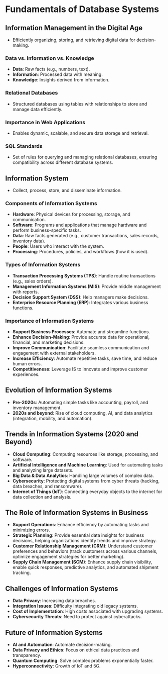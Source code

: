 # Fundamentals of Database Systems

## Information Management in the Digital Age  
- Efficiently organizing, storing, and retrieving digital data for decision-making.  

### Data vs. Information vs. Knowledge  
- **Data**: Raw facts (e.g., numbers, text).  
- **Information**: Processed data with meaning.  
- **Knowledge**: Insights derived from information.  

### Relational Databases  
- Structured databases using tables with relationships to store and manage data efficiently.  

### Importance in Web Applications  
- Enables dynamic, scalable, and secure data storage and retrieval.  

### SQL Standards  
- Set of rules for querying and managing relational databases, ensuring compatibility across different database systems.  

## Information System  
- Collect, process, store, and disseminate information.  

### Components of Information Systems  
- **Hardware**: Physical devices for processing, storage, and communication.  
- **Software**: Programs and applications that manage hardware and perform business-specific tasks.  
- **Data**: Raw facts generated (e.g., customer transactions, sales records, inventory data).  
- **People**: Users who interact with the system.  
- **Processing**: Procedures, policies, and workflows (how it is used).  

### Types of Information Systems  
- **Transaction Processing Systems (TPS)**: Handle routine transactions (e.g., sales orders).  
- **Management Information Systems (MIS)**: Provide middle management with reports.  
- **Decision Support System (DSS)**: Help managers make decisions.  
- **Enterprise Resource Planning (ERP)**: Integrates various business functions.  

### Importance of Information Systems  
- **Support Business Processes**: Automate and streamline functions.  
- **Enhance Decision-Making**: Provide accurate data for operational, financial, and marketing decisions.  
- **Improve Communication**: Facilitate seamless communication and engagement with external stakeholders.  
- **Increase Efficiency**: Automate repetitive tasks, save time, and reduce human errors.  
- **Competitiveness**: Leverage IS to innovate and improve customer experiences.  

## Evolution of Information Systems  
- **Pre-2020s**: Automating simple tasks like accounting, payroll, and inventory management.  
- **2020s and beyond**: Rise of cloud computing, AI, and data analytics (integration, mobility, and automation).  

## Trends in Information Systems (2020 and Beyond)  
- **Cloud Computing**: Computing resources like storage, processing, and software.  
- **Artificial Intelligence and Machine Learning**: Used for automating tasks and analyzing large datasets.  
- **Big Data & Data Analytics**: Handling large volumes of complex data.  
- **Cybersecurity**: Protecting digital systems from cyber threats (hacking, data breaches, and ransomware).  
- **Internet of Things (IoT)**: Connecting everyday objects to the internet for data collection and analysis.  

## The Role of Information Systems in Business  
- **Support Operations**: Enhance efficiency by automating tasks and minimizing errors.  
- **Strategic Planning**: Provide essential data insights for business decisions, helping organizations identify trends and improve strategy.  
- **Customer Relationship Management (CRM)**: Understand customer preferences and behaviors (track customers across various channels, optimize engagement strategies for better marketing).  
- **Supply Chain Management (SCM)**: Enhance supply chain visibility, enable quick responses, predictive analytics, and automated shipment tracking.  

## Challenges of Information Systems  
- **Data Privacy**: Increasing data breaches.  
- **Integration Issues**: Difficulty integrating old legacy systems.  
- **Cost of Implementation**: High costs associated with upgrading systems.  
- **Cybersecurity Threats**: Need to protect against cyberattacks.  

## Future of Information Systems  
- **AI and Automation**: Automate decision-making.  
- **Data Privacy and Ethics**: Focus on ethical data practices and transparency.  
- **Quantum Computing**: Solve complex problems exponentially faster.  
- **Hyperconnectivity**: Growth of IoT and 5G.  


